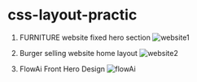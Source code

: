 # css-layout-practic

1. FURNITURE website fixed hero section
 ![website1](https://github.com/prathmesh61/css-layout-practic/assets/104343605/c8d08833-e988-42f9-a318-a863d4ff00e5)

2. Burger selling website home layout
 ![website2](https://github.com/prathmesh61/css-layout-practic/assets/104343605/f310842a-8256-436e-bbff-e50d4a371b09)

3. FlowAi Front Hero Design
 ![flowAi](https://github.com/prathmesh61/css-layout-practic/assets/104343605/deb1754a-33e8-49e9-8c2e-57b862e5fd5e)
